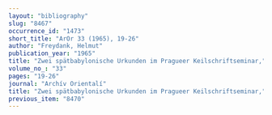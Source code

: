 ```yaml
---
layout: "bibliography"
slug: "8467"
occurrence_id: "1473"
short_title: "ArOr 33 (1965), 19-26"
author: "Freydank, Helmut"
publication_year: "1965"
title: "Zwei spätbabylonische Urkunden im Pragueer Keilschriftseminar,"
volume_no_: "33"
pages: "19-26"
journal: "Archív Orientalí"
title: "Zwei spätbabylonische Urkunden im Pragueer Keilschriftseminar,"
previous_item: "8470"
---
```

